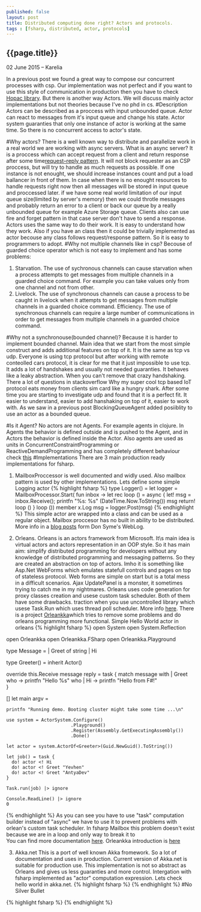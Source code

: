 ```yaml
---
published: false
layout: post
title: Distributed computing done right? Actors and protocols.
tags : [fsharp, distributed, actor, protocols]
---
```


## {{page.title}}


<p class="meta">02 June 2015 &#8211; Karelia</p>

In a previous post we found a great way to compose our concurrent processes with csp. Our implementation was not perfect and if you want to use this style of communication in production then you have to check [Hopac library](https://github.com/Hopac/Hopac). But there is another way Actors.
We will discuss mainly actor implementations but not theories because I've no phd in cs. 
#Description
Actors can be described as a proccess with input unbounded queue.
Actor can react to messages from it's input queue and change his state. Actor system guaranties that only one instance of actor is working at the same time. So there is no concurrent access to actor's state.

#Why actors?
There is a well known way to distribute and parallelize work in a real world we are working with async servers. What is an async server? It is a proccess which can accept request from a client and return response after some time[request–reply pattern](http://en.wikipedia.org/wiki/Request%E2%80%93response). It will not block requester as an CSP proccess, but will try to handle as much requests as possible. If one instance is not enought, we should increase instances count and put a load ballancer in front of them. In case when there is no enought resources to handle requests right now then all messages will be stored in input queue and proccessed later. if we have some real world limitation of our input queue size(limited by server's memory) then we could throtle messages and probably return an error to a client or back our queue by a really unbounded queue for example Azure Storage queue. Clients also can use fire and forget pattern in that case server don't have to send a response.
Actors uses the same way to do their work. It is easy to understand how they work. Also if you have an class then it could be trivially implemented as actor becouse any class follows request/response pattern. So it is easy to programmers to adopt.
#Why not multiple channels like in csp?
Becouse of guarded choice operator which is not easy to implement and has some problems:

1. Starvation. The use of sychronous channels can cause starvation when a process attempts to get messages from multiple channels in a guarded choice command. For example you can take values only from one channel and not from other.
2. Livelock. The use of synchronous channels can cause a process to be caught in livelock when it attempts to get messages from multiple channels in a guarded choice command.
Efficiency. The use of synchronous channels can require a large number of communications in order to get messages from multiple channels in a guarded choice command.

#Why not a synchronouse(bounded channel)?
Because it is harder to implement bounded channel. Main idea that we start from the most simple construct and adds additional features on top of it. 
It is the same as tcp vs udp. Everyone is using tcp protocol but after working with remote conteolled cars protocol, it is clear for me that it just impossible to use tcp. It adds a lot of handshakes and usually not needed guaranties. It behaves like a leaky abstraction. When you can't remove that crazy handshaking. There a lot of questions in stackoverflow Why my super cool tcp based IoT protocol eats money from clients sim card like a hungry shark. After some time you are starting to investigate udp and found that it is a perfect fit. It easier to understand, easier to add hanshaking on top of it, easier to work with. As we saw in a previous post BlockingQueueAgent added posiiblity to use an actor as a bounded queue.

#Is it Agent?
No actors are not Agents. For example agents in clojure.  In Agents the behavior is defined outside and is pushed to the Agent, and in Actors the behavior is defined inside the Actor.
Also agents are used as units in  ConcurrentConstraintProgramming or ReactiveDemandProgramming and has completely different behaviour check [this](http://c2.com/cgi/wiki?ActorVsAgent)
#Implementations
There are 3 main production ready implementations for fsharp.
1. MailboxProccessor is well documented and widly used.
Also mailbox pattern is used by other implementations.
Lets define some simple Logging actor 
{% highlight fsharp %}
type Logger() =
    let logger = MailboxProcessor<string>.Start(
                    fun inbox ->
                            let rec loop () =
                                async {
                                        let! msg = inbox.Receive();
                                        printfn "%s: %s" (DateTime.Now.ToString()) msg
                                        return! loop ()
                                }
                            loop ())
    member x.Log msg = logger.Post(msg)
{% endhighlight %}
This simple actor are wrapped into a class and can be used as a regular object. Mailbox proccesor has no built in ability to be distributed. More info in a [blog posts](http://blogs.msdn.com/b/dsyme/archive/2010/02/15/async-and-parallel-design-patterns-in-f-part-3-agents.aspx) form  Don Syme's WebLog.

2. Orleans.
Orleans is an actors framework from Microsoft. It\s main idea is virtual actors and actors representation in an OOP style. So it has main aim: simplify distributed programming for developers without any knowledge of distributed programming and messaging patterns. So they are created an abstraction on top of actors. Imho it is something like Asp.Net WebForms which emulates statefull controls and pages on top of stateless protocol. Web forms are simple on start but is a total mess in a difficult scenarios. Ajax UpdatePanel is a monster, it sometimes trying to catch me in my nightmares. 
Orleans uses code generation for proxy classes creation and usese custom task scheduler. Both of them have some drawbacks.
traction when you use uncontrolled library which usese Task.Run which uses thread poll scheduler. More info [here](https://github.com/dotnet/orleans/issues/38). There is a project [Orleankka](https://github.com/yevhen/Orleankka)which tries to remove some problems and do orleans programming more functional. 
Simple Hello World actor in orleans
{% highlight fsharp %}
open System
open System.Reflection

open Orleankka
open Orleankka.FSharp
open Orleankka.Playground

type Message = 
   | Greet of string
   | Hi

type Greeter() = 
   inherit Actor<Message>()   

   override this.Receive message reply = task {
      match message with
      | Greet who -> printfn "Hello %s" who
      | Hi -> printfn "Hello from F#!"           
   }

[<EntryPoint>]
let main argv = 

    printfn "Running demo. Booting cluster might take some time ...\n"

    use system = ActorSystem.Configure()
                            .Playground()
                            .Register(Assembly.GetExecutingAssembly())
                            .Done()
                  
    let actor = system.ActorOf<Greeter>(Guid.NewGuid().ToString())

    let job() = task {
      do! actor <! Hi
      do! actor <! Greet "Yevhen"
      do! actor <! Greet "AntyaDev"
    }
    
    Task.run(job) |> ignore
    
    Console.ReadLine() |> ignore    
    0
{% endhighlight %}
As you can see you have to use "task" computation builder instead of "async" we have to use it to prevent problems with orlean's custom task scheduler. In fsharp Mailbox this problem doesn't exist because we are in a loop and only way to break it to   
You can find more documentation [here](http://dotnet.github.io/orleans/). Orleankka introduction is [here](https://medium.com/@AntyaDev/introduction-to-orleankka-5962d83c5a27)

3. Akka.net
This is a port of well known Akka fromework. So a lot of documentation and uses in production. Current version of Akka.net is suitable for production use. This implementation is not so abstract as Orleans and gives us less guaranties and more control. Intergation with fsharp implemented as "actor" computation expression. Lets check hello world in akka.net.
{% highlight fsharp %}
{% endhighlight %}
#No Silver Bullet


{% highlight fsharp %}
{% endhighlight %}
